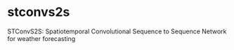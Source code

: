 # stconvs2s
STConvS2S: Spatiotemporal Convolutional Sequence to Sequence Network for weather forecasting
